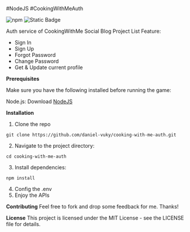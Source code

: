 #NodeJS
#CookingWithMeAuth

![npm](https://img.shields.io/npm/v/node) ![Static Badge](https://img.shields.io/badge/NodeJS-black)

Auth service of CookingWithMe Social Blog Project
List Feature:
- Sign In
- Sign Up
- Forgot Password
- Change Password
- Get & Update current profile

**Prerequisites**

Make sure you have the following installed before running the game:

Node.js: Download <a href="https://nodejs.org/en">NodeJS</a>

**Installation**

1. Clone the repo

```
git clone https://github.com/daniel-vuky/cooking-with-me-auth.git
```

2. Navigate to the project directory:

```
cd cooking-with-me-auth
```

3. Install dependencies:

```
npm install
```
4. Config the .env
5. Enjoy the APIs

   
**Contributing**
Feel free to fork and drop some feedback for me.
Thanks!

**License**
This project is licensed under the MIT License - see the LICENSE file for details.
